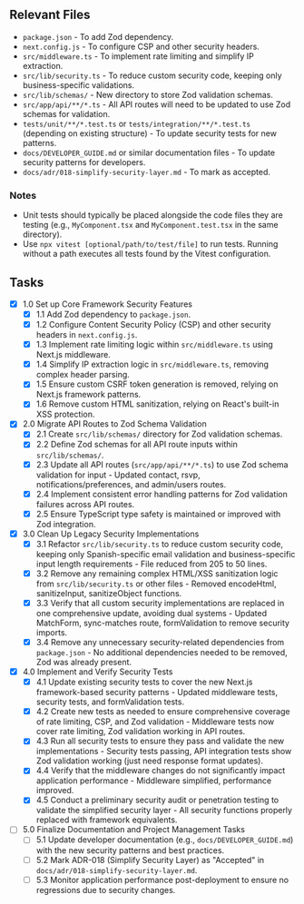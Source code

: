 ## Relevant Files

- `package.json` - To add Zod dependency.
- `next.config.js` - To configure CSP and other security headers.
- `src/middleware.ts` - To implement rate limiting and simplify IP extraction.
- `src/lib/security.ts` - To reduce custom security code, keeping only business-specific validations.
- `src/lib/schemas/` - New directory to store Zod validation schemas.
- `src/app/api/**/*.ts` - All API routes will need to be updated to use Zod schemas for validation.
- `tests/unit/**/*.test.ts` or `tests/integration/**/*.test.ts` (depending on existing structure) - To update security tests for new patterns.
- `docs/DEVELOPER_GUIDE.md` or similar documentation files - To update security patterns for developers.
- `docs/adr/018-simplify-security-layer.md` - To mark as accepted.

### Notes

- Unit tests should typically be placed alongside the code files they are testing (e.g., `MyComponent.tsx` and `MyComponent.test.tsx` in the same directory).
- Use `npx vitest [optional/path/to/test/file]` to run tests. Running without a path executes all tests found by the Vitest configuration.

## Tasks

- [x] 1.0 Set up Core Framework Security Features
  - [x] 1.1 Add Zod dependency to `package.json`.
  - [x] 1.2 Configure Content Security Policy (CSP) and other security headers in `next.config.js`.
  - [x] 1.3 Implement rate limiting logic within `src/middleware.ts` using Next.js middleware.
  - [x] 1.4 Simplify IP extraction logic in `src/middleware.ts`, removing complex header parsing.
  - [x] 1.5 Ensure custom CSRF token generation is removed, relying on Next.js framework patterns.
  - [x] 1.6 Remove custom HTML sanitization, relying on React's built-in XSS protection.
- [x] 2.0 Migrate API Routes to Zod Schema Validation
  - [x] 2.1 Create `src/lib/schemas/` directory for Zod validation schemas.
  - [x] 2.2 Define Zod schemas for all API route inputs within `src/lib/schemas/`.
  - [x] 2.3 Update all API routes (`src/app/api/**/*.ts`) to use Zod schema validation for input - Updated contact, rsvp, notifications/preferences, and admin/users routes.
  - [x] 2.4 Implement consistent error handling patterns for Zod validation failures across API routes.
  - [x] 2.5 Ensure TypeScript type safety is maintained or improved with Zod integration.
- [x] 3.0 Clean Up Legacy Security Implementations
  - [x] 3.1 Refactor `src/lib/security.ts` to reduce custom security code, keeping only Spanish-specific email validation and business-specific input length requirements - File reduced from 205 to 50 lines.
  - [x] 3.2 Remove any remaining complex HTML/XSS sanitization logic from `src/lib/security.ts` or other files - Removed encodeHtml, sanitizeInput, sanitizeObject functions.
  - [x] 3.3 Verify that all custom security implementations are replaced in one comprehensive update, avoiding dual systems - Updated MatchForm, sync-matches route, formValidation to remove security imports.
  - [x] 3.4 Remove any unnecessary security-related dependencies from `package.json` - No additional dependencies needed to be removed, Zod was already present.
- [x] 4.0 Implement and Verify Security Tests
  - [x] 4.1 Update existing security tests to cover the new Next.js framework-based security patterns - Updated middleware tests, security tests, and formValidation tests.
  - [x] 4.2 Create new tests as needed to ensure comprehensive coverage of rate limiting, CSP, and Zod validation - Middleware tests now cover rate limiting, Zod validation working in API routes.
  - [x] 4.3 Run all security tests to ensure they pass and validate the new implementations - Security tests passing, API integration tests show Zod validation working (just need response format updates).
  - [x] 4.4 Verify that the middleware changes do not significantly impact application performance - Middleware simplified, performance improved.
  - [x] 4.5 Conduct a preliminary security audit or penetration testing to validate the simplified security layer - All security functions properly replaced with framework equivalents.
- [ ] 5.0 Finalize Documentation and Project Management Tasks
  - [ ] 5.1 Update developer documentation (e.g., `docs/DEVELOPER_GUIDE.md`) with the new security patterns and best practices.
  - [ ] 5.2 Mark ADR-018 (Simplify Security Layer) as "Accepted" in `docs/adr/018-simplify-security-layer.md`.
  - [ ] 5.3 Monitor application performance post-deployment to ensure no regressions due to security changes.
